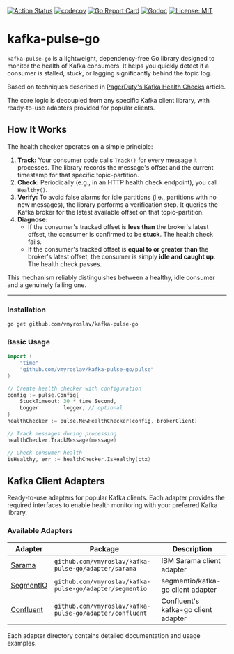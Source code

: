 [![Action Status](https://github.com/vmyroslav/kafka-pulse-go/actions/workflows/ci.yaml/badge.svg)](https://github.com/vmyroslav/kafka-pulse-go/actions/workflows/ci.yaml)
[![codecov](https://codecov.io/gh/vmyroslav/kafka-pulse-go/graph/badge.svg?token=I4VAB76KRW)](https://codecov.io/gh/vmyroslav/kafka-pulse-go)
[![Go Report Card](https://goreportcard.com/badge/github.com/vmyroslav/kafka-pulse-go)](https://goreportcard.com/report/github.com/vmyroslav/kafka-pulse-go)
[![Godoc](https://pkg.go.dev/badge/github.com/vmyroslav/kafka-pulse-go)](https://pkg.go.dev/github.com/vmyroslav/kafka-pulse-go)
[![License: MIT](https://img.shields.io/badge/License-MIT-yellow.svg)](https://opensource.org/licenses/MIT)

# kafka-pulse-go

`kafka-pulse-go` is a lightweight, dependency-free Go library designed to monitor the health of Kafka consumers. It helps you quickly detect if a consumer is stalled, stuck, or lagging significantly behind the topic log.

Based on techniques described in [PagerDuty's Kafka Health Checks](https://www.pagerduty.com/eng/kafka-health-checks/) article.

The core logic is decoupled from any specific Kafka client library, with ready-to-use adapters provided for popular clients.

## How It Works

The health checker operates on a simple principle:

1.  **Track:** Your consumer code calls `Track()` for every message it processes. The library records the message's offset and the current timestamp for that specific topic-partition.
2.  **Check:** Periodically (e.g., in an HTTP health check endpoint), you call `Healthy()`.
3.  **Verify:** To avoid false alarms for idle partitions (i.e., partitions with no new messages), the library performs a verification step. It queries the Kafka broker for the latest available offset on that topic-partition.
4.  **Diagnose:**
    * If the consumer's tracked offset is **less than** the broker's latest offset, the consumer is confirmed to be **stuck**. The health check fails.
    * If the consumer's tracked offset is **equal to or greater than** the broker's latest offset, the consumer is simply **idle and caught up**. The health check passes.

This mechanism reliably distinguishes between a healthy, idle consumer and a genuinely failing one.

-----

### Installation

```bash
go get github.com/vmyroslav/kafka-pulse-go
```

### Basic Usage

```go
import (
    "time"
    "github.com/vmyroslav/kafka-pulse-go/pulse"
)

// Create health checker with configuration
config := pulse.Config{
    StuckTimeout: 30 * time.Second,
    Logger:       logger, // optional
}
healthChecker := pulse.NewHealthChecker(config, brokerClient)

// Track messages during processing
healthChecker.TrackMessage(message)

// Check consumer health
isHealthy, err := healthChecker.IsHealthy(ctx)
```

## Kafka Client Adapters

Ready-to-use adapters for popular Kafka clients. Each adapter provides the required interfaces to enable health monitoring with your preferred Kafka library.

### Available Adapters

| Adapter | Package | Description |
|---------|---------|-------------|
| [Sarama](adapter/sarama/) | `github.com/vmyroslav/kafka-pulse-go/adapter/sarama` | IBM Sarama client adapter |
| [SegmentIO](adapter/segmentio/) | `github.com/vmyroslav/kafka-pulse-go/adapter/segmentio` | segmentio/kafka-go client adapter |
| [Confluent](adapter/confluent/) | `github.com/vmyroslav/kafka-pulse-go/adapter/confluent` | Confluent's kafka-go client adapter |

Each adapter directory contains detailed documentation and usage examples.